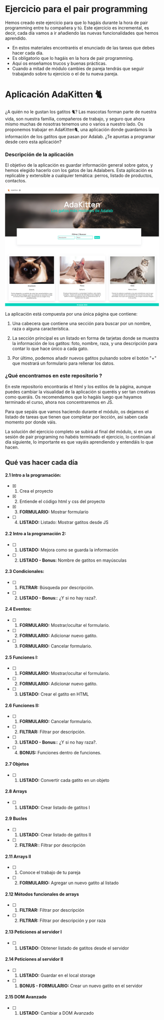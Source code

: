 # Ejercicio para el pair programming

Hemos creado este ejercicio para que lo hagáis durante la hora de pair programming entre tu compañera y tú. Este ejercicio es incremental, es decir, cada día vamos a ir añadiendo las nuevas funcionalidades que hemos aprendido.

- En estos materiales encontraréis el enunciado de las tareas que debes hacer cada día.
- Es obligatorio que lo hagáis en la hora de pair programming.
- Aquí os enseñamos trucos y buenas prácticas.
- Cuando a mitad de módulo cambies de pareja tendrás que seguir trabajando sobre tu ejercicio o el de tu nueva pareja.

# Aplicación AdaKitten 🐈

¿A quién no le gustan los gatitos 🐈? Las mascotas forman parte de nuestra vida, son nuestra familia, compañeros de trabajo, y seguro que ahora mismo muchas de nosotras tenemos uno o varios a nuestro lado.
Os proponemos trabajar en AdaKitten🐈, una aplicación donde guardamos la información de los gatitos que pasan por Adalab. ¿Te apuntas a programar desde cero esta aplicación?

### Descripción de la aplicación

El objetivo de la aplicación es guardar información general sobre gatos, y hemos elegido hacerlo con los gatos de las Adalabers. Esta aplicación es replicable y extensible a cualquier temática: perros, listado de productos, contactos.

![Adacats Aplicación](./img/adakitten_template.png)

La aplicación está compuesta por una única página que contiene:

1. Una cabecera que contiene una sección para buscar por un nombre, raza o alguna característica.

2. La sección principal es un listado en forma de tarjetas donde se muestra la información de los gatitos: foto, nombre, raza, y una descripción para contar lo que hace único a cada gato.

3. Por último, podemos añadir nuevos gatitos pulsando sobre el botón "+" que mostrará un formulario para rellenar los datos.

### ¿Qué encontramos en este repositorio ?

En este repositorio encontrarás el html y los estilos de la página, aunque puedes cambiar la visualidad de la aplicación si queréis y ser tan creativas como queráis. Os recomendamos que lo hagáis luego que hayamos terminado el curso, ahora nos concentraremos en JS.

Para que sepáis que vamos haciendo durante el módulo, os dejamos el listado de tareas que tienen que completar por lección, asi saben cada momento por donde váis.

La solución del ejercicio completo se subirá al final del módulo, si en una sesión de pair programing no habéis terminado el ejercicio, lo continúan al día siguiente, lo importante es que vayáis aprendiendo y entendáis lo que hacen.

## Qué vas hacer cada día

#### 2.1 Intro a la programación:

- [x] 1. Crea el proyecto
- [x] 2. Entiende el código html y css del proyecto
- [x] 3. **FORMULARIO:** Mostrar
     formulario
- [ ] 4. **LISTADO:** Listado: Mostrar gatitos desde JS

#### 2.2 Intro a la programación 2:

- [ ] 1. **LISTADO:** Mejora como se guarda la información
- [ ] 2. **LISTADO - Bonus:** Nombre de gatitos en mayúsculas

#### 2.3 Condicionales:

- [ ] 1. **FILTRAR:** Búsqueda por descripción.
- [ ] 2. **LISTADO - Bonus:**: ¿Y si no hay raza?.

#### 2.4 Eventos:

- [ ] 1. **FORMULARIO:** Mostrar/ocultar el formulario.
- [ ] 2. **FORMULARIO:** Adicionar nuevo gatito.
- [ ] 3. **FORMULARIO:** Cancelar formulario.

#### 2.5 Funciones I:

- [ ] 1. **FORMULARIO:** Mostrar/ocultar el formulario.
- [ ] 2. **FORMULARIO:** Adicionar nuevo gatito.
- [ ] 3. **LISTADO:** Crear el gatito en HTML

#### 2.6 Funciones II:

- [ ] 1. **FORMULARIO:** Cancelar formulario.
- [ ] 2. **FILTRAR:** Filtrar por descripción.
- [ ] 3. **LISTADO - Bonus:**: ¿Y si no hay raza?.
- [ ] 4. **BONUS:** Funciones dentro de funciones.

#### 2.7 Objetos

- [ ] 1. **LISTADO:** Convertir cada gatito en un objeto

#### 2.8 Arrays

- [ ] 1. **LISTADO:** Crear listado de gatitos I

#### 2.9 Bucles

- [ ] 1. **LISTADO:** Crear listado de gatitos II
- [ ] 2. **FILTRAR:**: Filtrar por descripción

#### 2.11 Arrays II

- [ ] 1. Conoce el trabajo de tu pareja
- [ ] 2. **FORMULARIO:** Agregar un nuevo gatito al listado

#### 2.12 Métodos funcionales de arrays

- [ ] 1. **FILTRAR:** Filtrar por descripción
- [ ] 2. **FILTRAR:** Filtrar por descripción y por raza

#### 2.13 Peticiones al servidor I

- [ ] 1. **LISTADO:** Obtener listado de gatitos desde el servidor

#### 2.14 Peticiones al servidor II

- [ ] 1. **LISTADO:** Guardar en el local storage
- [ ] 1. **BONUS - FORMULARIO:** Crear un nuevo gatito en el servidor

#### 2.15 DOM Avanzado

- [ ] 1. **LISTADO:** Cambiar a DOM Avanzado
